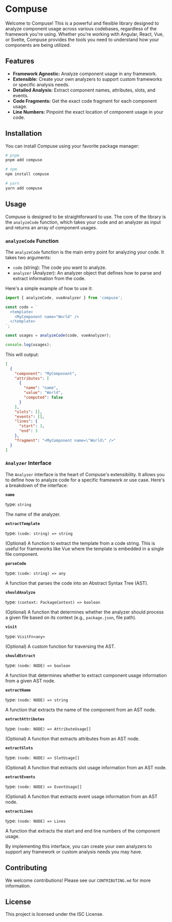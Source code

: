 # Compuse

Welcome to Compuse! This is a powerful and flexible library designed to analyze component usage across various codebases, regardless of the framework you're using. Whether you're working with Angular, React, Vue, or Svelte, Compuse provides the tools you need to understand how your components are being utilized.

## Features

- **Framework Agnostic:** Analyze component usage in any framework.
- **Extensible:** Create your own analyzers to support custom frameworks or specific analysis needs.
- **Detailed Analysis:** Extract component names, attributes, slots, and events.
- **Code Fragments:** Get the exact code fragment for each component usage.
- **Line Numbers:** Pinpoint the exact location of component usage in your code.

## Installation

You can install Compuse using your favorite package manager:

```bash
# pnpm
pnpm add compuse

# npm
npm install compuse

# yarn
yarn add compuse
```

## Usage

Compuse is designed to be straightforward to use. The core of the library is the `analyzeCode` function, which takes your code and an analyzer as input and returns an array of component usages.

### `analyzeCode` Function

The `analyzeCode` function is the main entry point for analyzing your code. It takes two arguments:

- `code` (string): The code you want to analyze.
- `analyzer` (Analyzer): An analyzer object that defines how to parse and extract information from the code.

Here's a simple example of how to use it:

```typescript
import { analyzeCode, vueAnalyzer } from 'compuse';

const code = `
  <template>
    <MyComponent name="World" />
  </template>
`;

const usages = analyzeCode(code, vueAnalyzer);

console.log(usages);
```

This will output:

```json
[
  {
    "component": "MyComponent",
    "attributes": [
      {
        "name": "name",
        "value": "World",
        "computed": false
      }
    ],
    "slots": [],
    "events": [],
    "lines": {
      "start": 3,
      "end": 3
    },
    "fragment": "<MyComponent name=\"World\" />"
  }
]
```

### `Analyzer` Interface

The `Analyzer` interface is the heart of Compuse's extensibility. It allows you to define how to analyze code for a specific framework or use case. Here's a breakdown of the interface:

**`name`**

type: `string`

The name of the analyzer.

**`extractTemplate`**

type: `(code: string) => string`

(Optional) A function to extract the template from a code string. This is useful for frameworks like Vue where the template is embedded in a single file component.

**`parseCode`**

type: `(code: string) => any`

A function that parses the code into an Abstract Syntax Tree (AST).

**`shouldAnalyze`**

type: `(context: PackageContext) => boolean`

(Optional) A function that determines whether the analyzer should process a given file based on its context (e.g., `package.json`, file path).

**`visit`**

type: `VisitFn<any>`

(Optional) A custom function for traversing the AST.

**`shouldExtract`**

type: `(node: NODE) => boolean`

A function that determines whether to extract component usage information from a given AST node.

**`extractName`**

type: `(node: NODE) => string`

A function that extracts the name of the component from an AST node.

**`extractAttributes`**

type: `(node: NODE) => AttributeUsage[]`

(Optional) A function that extracts attributes from an AST node.

**`extractSlots`**

type: `(node: NODE) => SlotUsage[]`

(Optional) A function that extracts slot usage information from an AST node.

**`extractEvents`**

type: `(node: NODE) => EventUsage[]`

(Optional) A function that extracts event usage information from an AST node.

**`extractLines`**

type: `(node: NODE) => Lines`

A function that extracts the start and end line numbers of the component usage.

By implementing this interface, you can create your own analyzers to support any framework or custom analysis needs you may have.

## Contributing

We welcome contributions! Please see our `CONTRIBUTING.md` for more information.

## License

This project is licensed under the ISC License.
